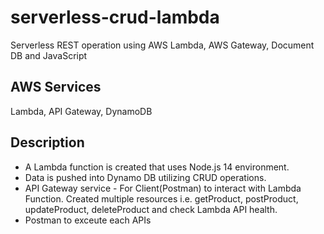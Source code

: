 # serverless-crud-lambda
Serverless REST operation using AWS Lambda, AWS Gateway, Document DB and JavaScript

## AWS Services
Lambda, API Gateway, DynamoDB

## Description

- A Lambda function is created that uses Node.js 14 environment. 
- Data is pushed into Dynamo DB utilizing CRUD operations. 
- API Gateway service - For Client(Postman) to interact with Lambda Function. Created multiple resources i.e. getProduct, postProduct, updateProduct, deleteProduct and check Lambda API health.
- Postman to exceute each APIs
